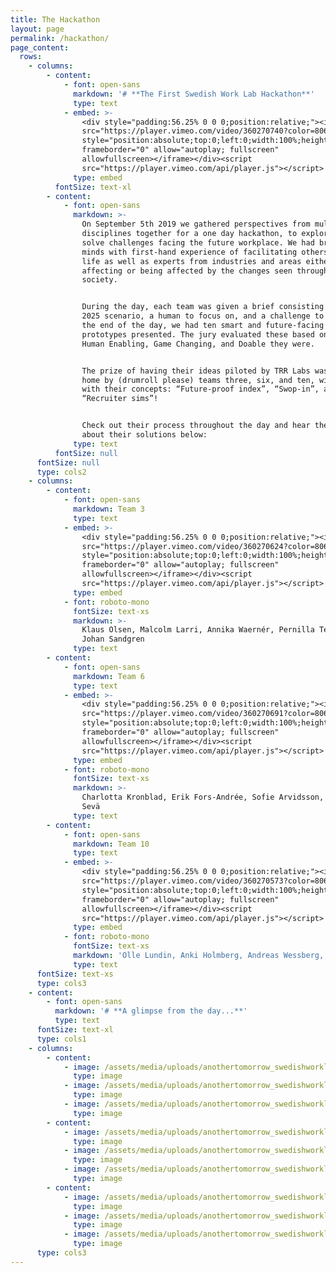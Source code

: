 ```yaml
---
title: The Hackathon
layout: page
permalink: /hackathon/
page_content:
  rows:
    - columns:
        - content:
            - font: open-sans
              markdown: '# **The First Swedish Work Lab Hackathon**'
              type: text
            - embed: >-
                <div style="padding:56.25% 0 0 0;position:relative;"><iframe
                src="https://player.vimeo.com/video/360270740?color=806EDE&byline=0&portrait=0"
                style="position:absolute;top:0;left:0;width:100%;height:100%;"
                frameborder="0" allow="autoplay; fullscreen"
                allowfullscreen></iframe></div><script
                src="https://player.vimeo.com/api/player.js"></script>
              type: embed
          fontSize: text-xl
        - content:
            - font: open-sans
              markdown: >-
                On September 5th 2019 we gathered perspectives from multiple
                disciplines together for a one day hackathon, to explore and
                solve challenges facing the future workplace. We had bright
                minds with first-hand experience of facilitating others' work
                life as well as experts from industries and areas either
                affecting or being affected by the changes seen throughout
                society.


                During the day, each team was given a brief consisting of a year
                2025 scenario, a human to focus on, and a challenge to solve. At
                the end of the day, we had ten smart and future-facing
                prototypes presented. The jury evaluated these based on how
                Human Enabling, Game Changing, and Doable they were. 


                The prize of having their ideas piloted by TRR Labs was taken
                home by (drumroll please) teams three, six, and ten, winning
                with their concepts: “Future-proof index”, “Swop-in”, and
                “Recruiter sims”! 


                Check out their process throughout the day and hear them talk
                about their solutions below:
              type: text
          fontSize: null
      fontSize: null
      type: cols2
    - columns:
        - content:
            - font: open-sans
              markdown: Team 3
              type: text
            - embed: >-
                <div style="padding:56.25% 0 0 0;position:relative;"><iframe
                src="https://player.vimeo.com/video/360270624?color=806EDE&byline=0&portrait=0"
                style="position:absolute;top:0;left:0;width:100%;height:100%;"
                frameborder="0" allow="autoplay; fullscreen"
                allowfullscreen></iframe></div><script
                src="https://player.vimeo.com/api/player.js"></script>
              type: embed
            - font: roboto-mono
              fontSize: text-xs
              markdown: >-
                Klaus Olsen, Malcolm Larri, Annika Waernér, Pernilla Tellefors,
                Johan Sandgren
              type: text
        - content:
            - font: open-sans
              markdown: Team 6
              type: text
            - embed: >-
                <div style="padding:56.25% 0 0 0;position:relative;"><iframe
                src="https://player.vimeo.com/video/360270691?color=806EDE&byline=0&portrait=0"
                style="position:absolute;top:0;left:0;width:100%;height:100%;"
                frameborder="0" allow="autoplay; fullscreen"
                allowfullscreen></iframe></div><script
                src="https://player.vimeo.com/api/player.js"></script>
              type: embed
            - font: roboto-mono
              fontSize: text-xs
              markdown: >-
                Charlotta Kronblad, Erik Fors-Andrée, Sofie Arvidsson, Carolina
                Sevä
              type: text
        - content:
            - font: open-sans
              markdown: Team 10
              type: text
            - embed: >-
                <div style="padding:56.25% 0 0 0;position:relative;"><iframe
                src="https://player.vimeo.com/video/360270573?color=806EDE&byline=0&portrait=0"
                style="position:absolute;top:0;left:0;width:100%;height:100%;"
                frameborder="0" allow="autoplay; fullscreen"
                allowfullscreen></iframe></div><script
                src="https://player.vimeo.com/api/player.js"></script>
              type: embed
            - font: roboto-mono
              fontSize: text-xs
              markdown: 'Olle Lundin, Anki Holmberg, Andreas Wessberg, Johan Zetterström'
              type: text
      fontSize: text-xs
      type: cols3
    - content:
        - font: open-sans
          markdown: '# **A glimpse from the day...**'
          type: text
      fontSize: text-xl
      type: cols1
    - columns:
        - content:
            - image: /assets/media/uploads/anothertomorrow_swedishworklab_25.jpg
              type: image
            - image: /assets/media/uploads/anothertomorrow_swedishworklab_40.jpg
              type: image
            - image: /assets/media/uploads/anothertomorrow_swedishworklab_97.jpg
              type: image
        - content:
            - image: /assets/media/uploads/anothertomorrow_swedishworklab_11.jpg
              type: image
            - image: /assets/media/uploads/anothertomorrow_swedishworklab_74.jpg
              type: image
            - image: /assets/media/uploads/anothertomorrow_swedishworklab_150.jpg
              type: image
        - content:
            - image: /assets/media/uploads/anothertomorrow_swedishworklab_20.jpg
              type: image
            - image: /assets/media/uploads/anothertomorrow_swedishworklab_82.jpg
              type: image
            - image: /assets/media/uploads/anothertomorrow_swedishworklab_164.jpg
              type: image
      type: cols3
---
```


